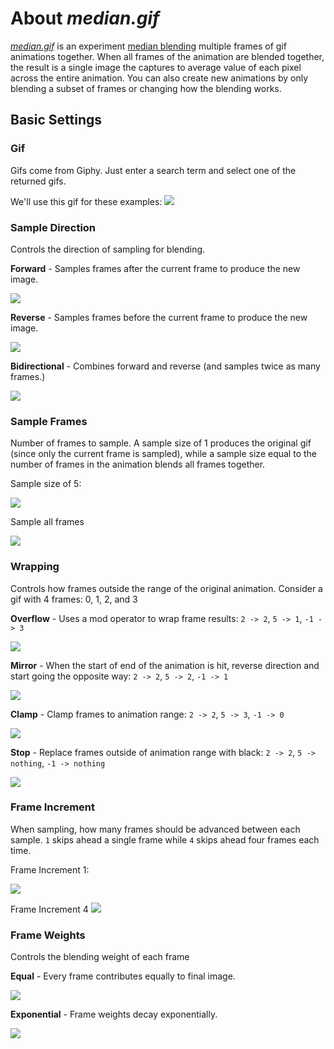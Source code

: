 # About *median.gif*

*[median.gif](site)* is an experiment [median blending](http://petapixel.com/2013/05/29/a-look-at-reducing-noise-in-photographs-using-median-blending/) multiple frames of gif animations together. When all frames of the animation are blended together, the result is a single image the captures to average value of each pixel across the entire animation. You can also create new animations by only blending a subset of frames or changing how the blending works.

## Basic Settings

### Gif
Gifs come from Giphy. Just enter a search term and select one of the returned gifs.

We'll use this gif for these examples:
![](https://raw.githubusercontent.com/mattbierner/median-gif/gh-pages/documentation/images/original.gif)

### Sample Direction
Controls the direction of sampling for blending. 

**Forward** - Samples frames after the current frame to produce the new image.

![](https://raw.githubusercontent.com/mattbierner/median-gif/gh-pages/documentation/images/example.gif)


**Reverse** - Samples frames before the current frame to produce the new image.

![](https://raw.githubusercontent.com/mattbierner/median-gif/gh-pages/documentation/images/revese.gif)


**Bidirectional** - Combines forward and reverse (and samples twice as many frames.)

![](https://raw.githubusercontent.com/mattbierner/median-gif/gh-pages/documentation/images/bidirectional.gif)


### Sample Frames
Number of frames to sample. A sample size of 1 produces the original gif (since only the current frame is sampled), while a sample size equal to the number of frames in the animation blends all frames together.

Sample size of 5:

![](https://raw.githubusercontent.com/mattbierner/median-gif/gh-pages/documentation/images/sample-5.gif)

Sample all frames

![](https://raw.githubusercontent.com/mattbierner/median-gif/gh-pages/documentation/images/sample-all.gif)


### Wrapping
Controls how frames outside the range of the original animation. Consider a gif with 4 frames: 0, 1, 2, and 3

**Overflow** - Uses a mod operator to wrap frame results: `2 -> 2`, `5 -> 1`, `-1 -> 3`

![](https://raw.githubusercontent.com/mattbierner/median-gif/gh-pages/documentation/images/example.gif)


**Mirror** - When the start of end of the animation is hit, reverse direction and start going the opposite way: `2 -> 2`, `5 -> 2`, `-1 -> 1`

![](https://raw.githubusercontent.com/mattbierner/median-gif/gh-pages/documentation/images/mirror.gif)


**Clamp** - Clamp frames to animation range: `2 -> 2`, `5 -> 3`, `-1 -> 0`

![](https://raw.githubusercontent.com/mattbierner/median-gif/gh-pages/documentation/images/clamp.gif)


**Stop** - Replace frames outside of animation range with black: `2 -> 2`, `5 -> nothing`, `-1 -> nothing`

![](https://raw.githubusercontent.com/mattbierner/median-gif/gh-pages/documentation/images/stop.gif)


### Frame Increment
When sampling, how many frames should be advanced between each sample. `1` skips ahead a single frame while `4` skips ahead four frames each time.

Frame Increment 1:

![](https://raw.githubusercontent.com/mattbierner/median-gif/gh-pages/documentation/images/example.gif)

Frame Increment 4
![](https://raw.githubusercontent.com/mattbierner/median-gif/gh-pages/documentation/images/increment-4.gif)


### Frame Weights
Controls the blending weight of each frame

**Equal** - Every frame contributes equally to final image.

![](https://raw.githubusercontent.com/mattbierner/median-gif/gh-pages/documentation/images/example.gif)

**Exponential** - Frame weights decay exponentially. 

![](https://raw.githubusercontent.com/mattbierner/median-gif/gh-pages/documentation/images/exponential-5.gif)




[site]: https://mattbierner.github.io/median-gif/